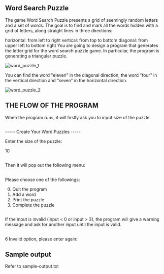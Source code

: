 ## Word Search Puzzle
The game Word Search Puzzle presents a grid of seemingly random letters and a set of words. The goal is to find and mark all the words hidden with a grid of letters, along straight lines in three directions:

horizontal: from left to right
vertical: from top to bottom
diagonal: from upper left to bottom right
You are going to design a program that generates the letter grid for the word search puzzle game. In particular, the program is generating a triangular puzzle.

![word_puzzle_1](https://user-images.githubusercontent.com/42372844/49652664-a0be3780-fa6d-11e8-9750-54459c479d47.PNG)

You can find the word "eleven" in the diagonal direction, the word "four" in the vertical direction and "seven" in the horizontal direction.

![word_puzzle_2](https://user-images.githubusercontent.com/42372844/49652680-b9c6e880-fa6d-11e8-962b-17a6fb1fb8cf.PNG)

## THE FLOW OF THE PROGRAM

When the program runs, it will firstly ask you to input size of the puzzle.

## 
----- Create Your Word Puzzles -----

Enter the size of the puzzle:

10
## 

Then it will pop out the following menu:
## 

Please choose one of the followings:

0. Quit the program
1. Add a word
2. Print the puzzle
3. Complete the puzzle
##

If the input is invalid (input < 0 or input > 3), the program will give a warning message and ask for another input until the input is valid.
##
6
Invalid option, please enter again:
## Sample output
Refer to sample-output.txt
